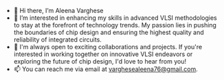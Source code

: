- 👋 Hi there, I’m Aleena Varghese
- 👀 I’m interested in enhancing my skills in advanced VLSI methodologies to stay at the forefront of technology trends. My passion lies in pushing the boundaries of chip design and ensuring the highest quality and reliability of integrated circuits.
- 💬 I'm always open to exciting collaborations and projects. If you're interested in working together on innovative VLSI endeavors or exploring the future of chip design, I'd love to hear from you!
- 📫 You can reach me via email at [varghesealeena76@gmail.com](mailto:varghesealeena76@gmail.com).

<!---
aleenavarghese95/aleenavarghese95 is a ✨ special ✨ repository because its `README.md` (this file) appears on your GitHub profile.
You can click the Preview link to take a look at your changes.
--->

